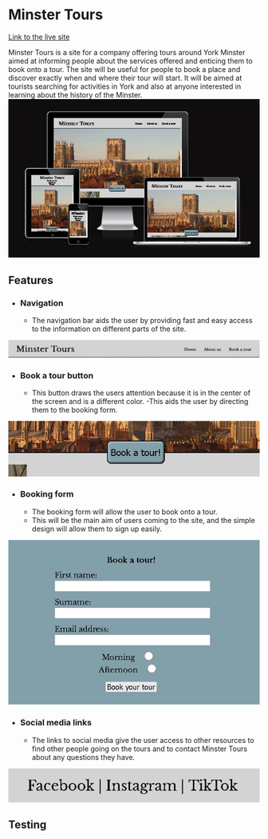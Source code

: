 # Minster Tours

[Link to the live site](https://maddiecastle.github.io/minster-tours-project/)

Minster Tours is a site for a company offering tours around York Minster aimed at informing people about the services offered and enticing them to book onto a tour. The site will be useful for people to book a place and discover exactly when and where their tour will start. It will be aimed at tourists searching for activities in York and also at anyone interested in learning about the history of the Minster. 
![Demonstration of Minster Tours on different screen sizes](/assets/images/viewportsizes.jpg)

## Features
- ### Navigation

    - The navigation bar aids the user by providing fast and easy access to the information on different parts of the site.
    
![Navigation bar screenshot](assets/images/Navigation.jpg)

- ### Book a tour button

    - This button draws the users attention because it is in the center of the screen and is a different color.
    -This aids the user by directing them to the booking form.

![Book a tour button screenshot](/assets/images/bookatourbutton.jpg)

- ### Booking form

    - The booking form will allow the user to book onto a tour.
    - This will be the main aim of users coming to the site, and the simple design will allow them to sign up easily.

![Booking form screenshot](/assets/images/bookingform.jpg)

- ### Social media links

    - The links to social media give the user access to other resources to find other people going on the tours and to contact Minster Tours about any questions they have.

![screenshot of social media links](/assets/images/sociallinks.jpg)

## Testing
